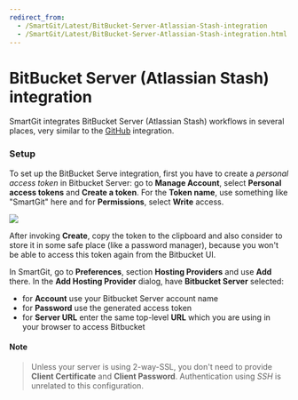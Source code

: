 ```yaml
---
redirect_from:
  - /SmartGit/Latest/BitBucket-Server-Atlassian-Stash-integration
  - /SmartGit/Latest/BitBucket-Server-Atlassian-Stash-integration.html
---
```


# BitBucket Server (Atlassian Stash) integration

SmartGit integrates BitBucket Server (Atlassian Stash) workflows in several places, very similar to the [GitHub](GitHub-integration.md) integration.

### Setup

To set up the BitBucket Serve integration, first you have to create a *personal access token* in Bitbucket Server: go to **Manage Account**, select **Personal access tokens** and **Create a token**. For the **Token name**, use something like "SmartGit" here and for **Permissions**, select **Write** access.

![](../attachments/53215454/53215455.png)

After invoking **Create**, copy the token to the clipboard and also consider to store it in some safe place (like a password manager), because you won't be able to access this token again from the Bitbucket UI.

In SmartGit, go to **Preferences**, section **Hosting Providers** and use **Add** there. In the **Add Hosting Provider** dialog, have **Bitbucket Server** selected:

- for **Account** use your Bitbucket Server account name
- for **Password** use the generated access token
- for **Server URL** enter the same top-level **URL** which you are using in your browser to access Bitbucket

#### Note

>
>Unless your server is using 2-way-SSL, you don't need to provide **Client Certificate** and **Client Password**.
> Authentication using *SSH* is unrelated to this configuration.
>
